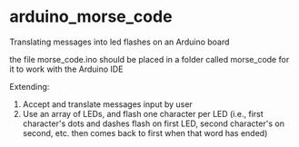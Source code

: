 arduino_morse_code
==================

Translating messages into led flashes on an Arduino board

the file morse_code.ino should be placed in a folder called morse_code for it to work with the Arduino IDE

Extending: 
1. Accept and translate messages input by user
2. Use an array of LEDs, and flash one character per LED (i.e., first character's dots and dashes flash on first LED, second character's on second, etc. then comes back to first when that word has ended)
